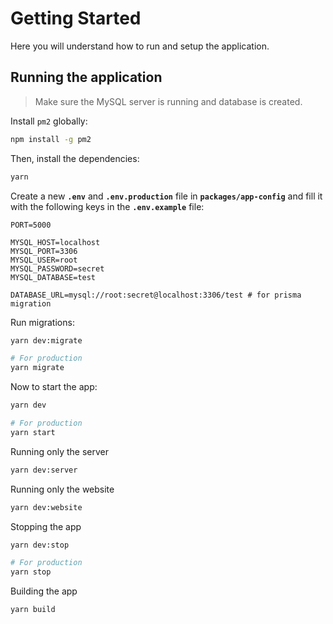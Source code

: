 # Getting Started

Here you will understand how to run and setup the application.

## Running the application

> Make sure the MySQL server is running and database is created.

Install `pm2` globally:

```bash
npm install -g pm2
```

Then, install the dependencies:

```bash
yarn
```

Create a new **`.env`** and **`.env.production`** file in **`packages/app-config`** and fill it with the following keys in the **`.env.example`** file:

```text
PORT=5000

MYSQL_HOST=localhost
MYSQL_PORT=3306
MYSQL_USER=root
MYSQL_PASSWORD=secret
MYSQL_DATABASE=test

DATABASE_URL=mysql://root:secret@localhost:3306/test # for prisma migration
```

Run migrations:

```bash
yarn dev:migrate

# For production
yarn migrate
```

Now to start the app:

```bash
yarn dev

# For production
yarn start
```

Running only the server

```bash
yarn dev:server
```

Running only the website

```bash
yarn dev:website
```

Stopping the app

```bash
yarn dev:stop

# For production
yarn stop
```

Building the app

```bash
yarn build
```
